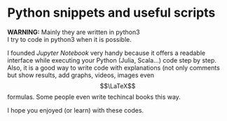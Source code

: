 # Python snippets and useful scripts

**WARNING:** Mainly they are written in python3  
I try to code in python3 when it is possible.

I founded *Jupyter Notebook* very handy because it offers a readable interface while executing your Python (Julia, Scala...) code step by step.
Also, it is a good way to write code with explanations (not only comments but show results, add graphs, videos, images even $$\LaTeX$$ formulas.
Some people even write techincal books this way.

I hope you enjoyed (or learn) with these codes.

